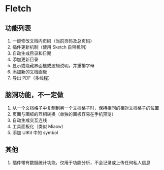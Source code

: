 # Fletch


## 功能列表
1. 一键修改文档内页码（当前页码及总页码）
2. 插件更新机制（使用 Sketch 自带机制）
3. 自动生成目录和日期
4. 添加更新目录
5. 显示或隐藏界面框或逻辑说明，并重排字母
6. 添加新的文档画板
7. 导出 PDF（多线程）


## 脑洞功能，不一定做
1. 从一个文档格子中复制到另一个文档格子时，保持相同的相对文档格子的位置
2. 页面与画板的互相转换（单独的画板容易在手机预览）
3. 自动生成交互连线
4. 工具面板化（类似 Miaow） 
5. 添加 UIKit 中的 symbol

## 其他
1. 插件带有数据统计功能，仅用于功能分析，不会记录或上传任何私人信息
